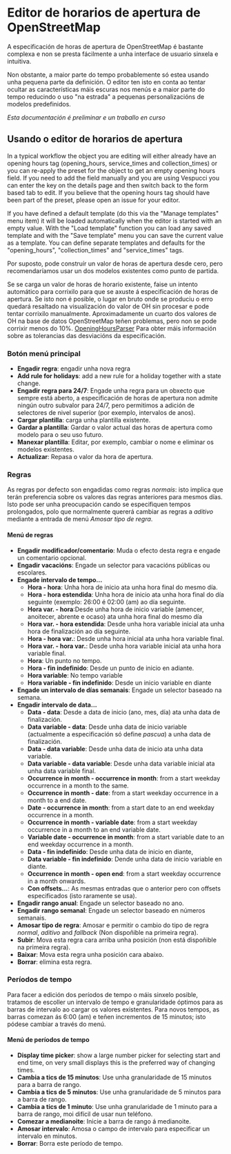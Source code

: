 # Editor de horarios de apertura de OpenStreetMap

A especificación de horas de apertura de OpenStreetMap é bastante complexa e non se presta fácilmente a unha interface de usuario sinxela e intuitiva.

Non obstante, a maior parte do tempo probablemente só estea usando unha pequena parte da definición. O editor ten isto en conta ao tentar ocultar as características máis escuras nos menús e a maior parte do tempo reducindo o uso "na estrada" a pequenas personalizacións de modelos predefinidos.

_Esta documentación é preliminar e un traballo en curso_

## Usando o editor de horarios de apertura

In a typical workflow the object you are editing will either already have an opening hours tag (opening_hours, service_times and collection_times) or you can re-apply the preset for the object to get an empty opening hours field. If you need to add the field manually and you are using Vespucci you can enter the key on the details page and then switch back to the form based tab to edit. If you believe that the opening hours tag should have been part of the preset, please open an issue for your editor.

If you have defined a default template (do this via the "Manage templates" menu item) it will be loaded automatically when the editor is started with an empty value. With the "Load template" function you can load any saved template and with the "Save template" menu you can save the current value as a template. You can define separate templates and defaults for the "opening_hours", "collection_times" and "service_times" tags. 

Por suposto, pode construír un valor de horas de apertura desde cero, pero recomendaríamos usar un dos modelos existentes como punto de partida.

Se se carga un valor de horas de horario existente, faise un intento automático para corrixilo para que se axuste á especificación de horas de apertura. Se isto non é posible, o lugar en bruto onde se produciu o erro quedará resaltado na visualización do valor de OH sin procesar e pode tentar corrixilo manualmente. Aproximadamente un cuarto dos valores de OH na base de datos OpenStreetMap teñen problemas, pero non se pode corrixir menos do 10%. [OpeningHoursParser](https://github.com/simonpoole/OpeningHoursParser) Para obter máis información sobre as tolerancias das desviacións da especificación.

### Botón menú principal

* __Engadir regra__: engadir unha nova regra
* __Add rule for holidays__: add a new rule for a holiday together with a state change.
* __Engadir regra para 24/7__: Engade unha regra para un obxecto que sempre está aberto, a especificación de horas de apertura non admite ningún outro subvalor para 24/7, pero permitimos a adición de selectores de nivel superior (por exemplo, intervalos de anos).
* __Cargar plantilla__: carga unha plantilla existente.
* __Gardar a plantilla__: Gardar o valor actual das horas de apertura como modelo para o seu uso futuro.
* __Manexar plantilla__: Editar, por exemplo, cambiar o nome e eliminar os modelos existentes.
* __Actualizar__: Repasa o valor da hora de apertura.

### Regras

As regras por defecto son engadidas como regras _normais_: isto implica que terán preferencia sobre os valores das regras anteriores para mesmos días. Isto pode ser unha preocupación cando se especifiquen tempos prolongados, polo que normalmente quererá cambiar as regras a _aditivo_ mediante a entrada de menú _Amosar tipo de regra_.

#### Menú de regras

* __Engadir modificador/comentario__: Muda o efecto desta regra e engade un comentario opcional.
* __Engadir vacacións__: Engade un selector para vacacións públicas ou escolares.
* __Engade intervalo de tempo...__
    * __Hora - hora__: Unha hora de inicio ata unha hora final do mesmo día.
    * __Hora - hora estendida__: Unha hora de inicio ata unha hora final do día seguinte (exemplo: 26:00 é 02:00 (am) ao día seguinte.
    * __Hora var. - hora__:Desde unha hora de inicio variable (amencer, anoitecer, abrente e ocaso) ata unha hora final do mesmo día
    * __Hora var. - hora estendida__: Desde unha hora variable inicial ata unha hora de finalización ao día seguinte.
    * __Hora - hora var.__: Desde unha hora inicial ata unha hora variable final.
    * __Hora var. - hora var.__: Desde unha hora variable inicial ata unha hora variable final.
    * __Hora__: Un punto no tempo.
    * __Hora - fin indefinido__: Desde un punto de inicio en adiante.
    * __Hora variable__: No tempo variable
    * __Hora variable - fin indefinido__: Desde un inicio variable en diante
* __Engade un intervalo de días semanais__: Engade un selector baseado na semana.
* __Engadir intervalo de data...__
    * __Data - data__: Desde a data de inicio (ano, mes, día) ata unha data de finalización.
    * __Data variable - data__: Desde unha data de inicio variable (actualmente a especificación só define _pascua_) a unha data de finalización.
    * __Data - data variable__: Desde unha data de inicio ata unha data variable.
    * __Data variable - data variable__: Desde unha data variable inicial ata unha data variable final.
    * __Occurrence in month - occurrence in month__: from a start weekday occurrence in a month to the same.
    * __Occurrence in month - date__: from a start weekday occurrence in a month to a end date.
    * __Date - occurrence in month__: from a start date to an end weekday occurrence in a month.
    * __Occurrence in month - variable date__: from a start weekday occurrence in a month to an end variable date.
    * __Variable date - occurrence in month__: from a start variable date to an end weekday occurrence in a month.
    * __Data - fin indefinido__: Desde unha data de inicio en diante,
    * __Data variable - fin indefinido__: Dende unha data de inicio variable en diante.
    * __Occurrence in month - open end__: from a start weekday occurrence in a month onwards.
    * __Con offsets...__: As mesmas entradas que o anterior pero con offsets especificados (isto raramente se usa).
* __Engadir rango anual__: Engade un selector baseado no ano.
* __Engadir rango semanal__: Engade un selector baseado en números semanais.
* __Amosar tipo de regra__: Amosar e permitir o cambio do tipo de regra _normal_, _aditivo_ and _fallback_ (Non dispoñible na primeira regra).
* __Subir__: Mova esta regra cara arriba unha posición (non está dispoñible na primeira regra).
* __Baixar__: Mova esta regra unha posición cara abaixo.
* __Borrar__: elimina esta regra.

### Períodos de tempo

Para facer a edición dos períodos de tempo o máis sinxelo posible, tratamos de escoller un intervalo de tempo e granularidade óptimos para as barras de intervalo ao cargar os valores existentes. Para novos tempos, as barras comezan ás 6:00 (am) e teñen incrementos de 15 minutos; isto pódese cambiar a través do menú.

#### Menú de períodos de tempo

* __Display time picker__: show a large number picker for selecting start and end time, on very small displays this is the preferred way of changing times.
* __Cambia a tics de 15 minutos__: Use unha granularidade de 15 minutos para a barra de rango.
* __Cambia a tics de 5 minutos__: Use unha granularidade de 5 minutos para a barra de rango.
* __Cambia a tics de 1 minuto__: Use unha granularidade de 1 minuto para a barra de rango, moi difícil de usar nun teléfono.
* __Comezar a medianoite__: Inicie a barra de rango á medianoite.
* __Amosar intervalo__: Amosa o campo de intervalo para especificar un intervalo en minutos.
* __Borrar__: Borra este período de tempo.

